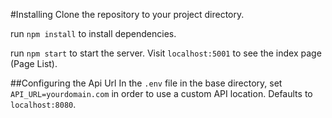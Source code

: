 #Installing
Clone the repository to your project directory.

run `npm install` to install dependencies.

run `npm start` to start the server. Visit `localhost:5001` to see the index page (Page List).


##Configuring the Api Url
In the `.env` file in the base directory, set `API_URL=yourdomain.com` in order to use a custom API location. Defaults to `localhost:8080`.